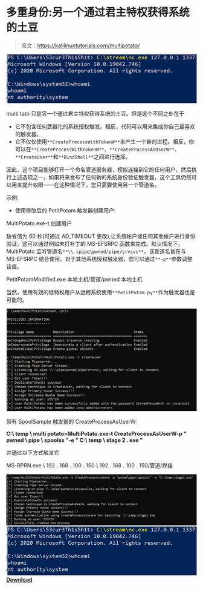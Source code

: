 # 多重身份:另一个通过君主特权获得系统的土豆

> 原文：<https://kalilinuxtutorials.com/multipotato/>

[![](img//45feb1e8a47fa83bad7e59f06212748c.png)](https://blogger.googleusercontent.com/img/a/AVvXsEhqyBZwntD8NuD_oLie5LuQgkSPDeZI6bbpfcnMeheXqakR0ttsFzW06I-PTJVDBNbinWY8ZFf6C2-EhWQEvpGmDJxKKH9v4AiyCRaxUc8qelu0gEoNFbGMg_pw_ye0jmCesioGu5Bo67_Q68RzapKwv5yTUNb0h6_2xH1RfMK-61Ajb42N_mPgPg3K=s1483)

multi tato 只是另一个通过君主特权获得系统的土豆。但是这个不同之处在于

*   它不包含任何武器化的系统授权触发。相反，代码可以用来集成你自己最喜欢的触发器。
*   它不仅仅使用`**CreateProcessWithTokenW**`来产生一个新的进程。相反，你可以在`**CreateProcessWithTokenW**`、`**CreateProcessAsUserW**`、`**CreateUser**`和`**BindShell**`之间进行选择。

因此，这个项目能够打开一个命名管道服务器，模拟连接到它的任何用户，然后执行上述选项之一。如果将来发布了任何新的系统身份验证触发器，这个工具仍然可以用来提升权限——在这种情况下，您只需要使用另一个管道名。

示例:

*   使用修改后的 PetitPotam 触发器创建用户:

MultiPotato.exe-t 创建用户

缺省值为 60 秒(可通过 AD_TIMEOUT 更改),让系统帐户或任何其他帐户进行身份验证。这可以通过例如未打补丁的 MS-EFSRPC 函数来完成。默认情况下，MultiPotato 监听管道名`**\\.\pipe\pwned/pipe/srvsvc**`，该管道名旨在与 MS-EFSRPC 结合使用。对于其他系统授权触发器，您可以通过`**-p**`参数调整该值。

PetitPotamModified.exe 本地主机/管道/pwned 本地主机

当然，使用有效的低特权用户从远程系统使用`**PetitPotam.py**`作为触发器也是可能的。

![](img//2d1a9db81c87e324136ae7dfa3aa0fa3.png)

带有 SpoolSample 触发器的 CreateProcessAsUserW:

**C:\ temp \ multi potato>MultiPotato.exe-t CreateProcessAsUserW-p " pwned \ pipe \ spoolss "-e " C:\ temp \ stage 2 . exe "**

并通过以下方式触发它

MS-RPRN.exe \ 192 . 168 . 100 . 150 \ 192 . 168 . 100 . 150/管道/焊接

![](img//f742429cc8c79439d335322cd087c328.png)![](img//7fd2859b765aa93f66ee9156c92d389e.png)[**Download**](https://github.com/S3cur3Th1sSh1t/MultiPotato)